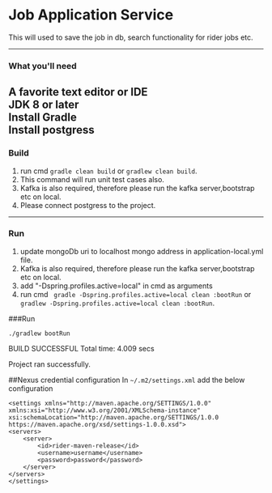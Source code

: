 # Job Application Service


This will used to save the job in db, search functionality for rider jobs etc.

-------------------
### What you'll need
A favorite text editor or IDE\
JDK 8 or later\
Install Gradle\
Install postgress
-------------------
### Build
1. run cmd `gradle clean build` or `gradlew clean build`.
2. This command will run unit test cases also.
3. Kafka is also required, therefore please run the kafka server,bootstrap etc on local.
4. Please connect postgress to the project.
-----
### Run
1. update mongoDb uri to localhost mongo address in application-local.yml file.
2. Kafka is also required, therefore please run the kafka server,bootstrap etc on local.
3. add  "-Dspring.profiles.active=local" in cmd as arguments 
4. run cmd ` gradle -Dspring.profiles.active=local clean :bootRun` or `gradlew -Dspring.profiles.active=local clean :bootRun`.

###Run
```
./gradlew bootRun
```
BUILD SUCCESSFUL
Total time: 4.009 secs

Project ran successfully.

##Nexus credential configuration
In `~/.m2/settings.xml` add the below configuration
```
<settings xmlns="http://maven.apache.org/SETTINGS/1.0.0" xmlns:xsi="http://www.w3.org/2001/XMLSchema-instance" xsi:schemaLocation="http://maven.apache.org/SETTINGS/1.0.0 https://maven.apache.org/xsd/settings-1.0.0.xsd">
<servers>
    <server>
        <id>rider-maven-release</id>
        <username>username</username>
        <password>password</password>
    </server>
</servers>
</settings>
```